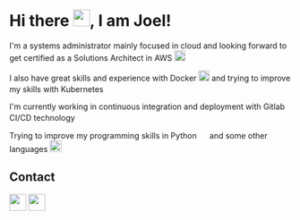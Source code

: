 # Hi there <img src="https://raw.githubusercontent.com/MartinHeinz/MartinHeinz/master/wave.gif" width="30px" Hieght="30px" >, I am Joel!

I'm a systems administrator mainly focused in cloud and looking forward to get certified as a Solutions Architect in AWS <img src="https://upload.wikimedia.org/wikipedia/commons/thumb/9/93/Amazon_Web_Services_Logo.svg/1024px-Amazon_Web_Services_Logo.svg.png" width="19px" Hieght="19px" >

I also have great skills and experience with Docker <img src="https://www.docker.com/sites/default/files/d8/2019-07/Moby-logo.png" width="19px" Hieght="19px" > and trying to improve my skills with Kubernetes <img src="https://upload.wikimedia.org/wikipedia/commons/0/00/Kubernetes_%28container_engine%29.png" width="17px" Hieght="17px" >

I'm currently working in continuous integration and deployment with Gitlab CI/CD technology <img src="https://upload.wikimedia.org/wikipedia/commons/thumb/1/18/GitLab_Logo.svg/1200px-GitLab_Logo.svg.png" width="17px" Hieght="17px" >

Trying to improve my programming skills in Python <img src="https://www.jing.fm/clipimg/full/53-537670_python-png-file-python-logo-png.png" width="15px" Hieght="15px" > and some other languages <img src="https://upload.wikimedia.org/wikipedia/commons/thumb/2/27/PHP-logo.svg/1280px-PHP-logo.svg.png" width="21px" Hieght="21px" > <img src="https://upload.wikimedia.org/wikipedia/commons/thumb/9/99/Unofficial_JavaScript_logo_2.svg/480px-Unofficial_JavaScript_logo_2.svg.png" width="16px" Hieght="16px" >

## Contact

<a href="mailto: joeltabernefernandez@gmail.com"><img src="https://image.flaticon.com/icons/png/512/281/281769.png" width="30px" Hieght="30px" ></a>
<a href="https://www.linkedin.com/in/joeltabernefernandez/"><img src="https://upload.wikimedia.org/wikipedia/commons/thumb/c/ca/LinkedIn_logo_initials.png/240px-LinkedIn_logo_initials.png" width="30px" Hieght="30px" ></a>

